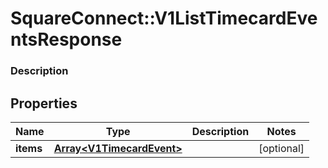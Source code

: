 # SquareConnect::V1ListTimecardEventsResponse

### Description



## Properties
Name | Type | Description | Notes
------------ | ------------- | ------------- | -------------
**items** | [**Array&lt;V1TimecardEvent&gt;**](V1TimecardEvent.md) |  | [optional] 


